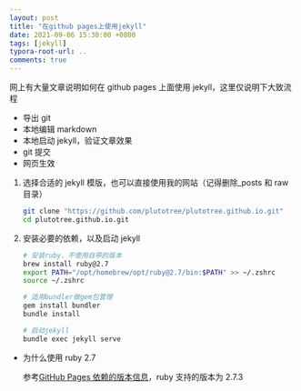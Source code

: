 ```yaml
---
layout: post
title: "在github pages上使用jekyll"
date: 2021-09-06 15:30:00 +0800
tags: [jekyll]
typora-root-url: ..
comments: true
---
```


网上有大量文章说明如何在 github pages 上面使用 jekyll，这里仅说明下大致流程

- 导出 git
- 本地编辑 markdown
- 本地启动 jekyll，验证文章效果
- git 提交
- 网页生效

1. 选择合适的 jekyll 模版，也可以直接使用我的网站（记得删除\_posts 和 raw 目录）

   ```bash
   git clone "https://github.com/plutotree/plutotree.github.io.git"
   cd plutotree.github.io.git
   ```

2. 安装必要的依赖，以及启动 jekyll

   ```bash
   # 安装ruby，不使用自带的版本
   brew install ruby@2.7
   export PATH="/opt/homebrew/opt/ruby@2.7/bin:$PATH" >> ~/.zshrc
   source ~/.zshrc

   # 适用bundler做gem包管理
   gem install bundler
   bundle install

   # 启动jekyll
   bundle exec jekyll serve
   ```

- 为什么使用 ruby 2.7

  参考[GitHub Pages 依赖的版本信息](https://pages.github.com/versions/)，ruby 支持的版本为 2.7.3
